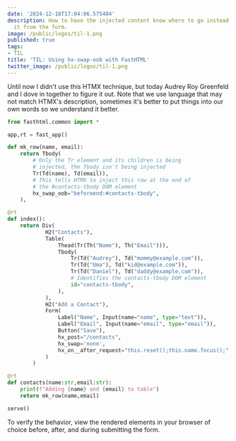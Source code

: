 ```yaml
---
date: '2024-12-18T17:04:06.575404'
description: How to have the injected content know where to go instead of assigning
  it from the form.
image: /public/logos/til-1.png
published: true
tags:
- TIL
title: 'TIL: Using hx-swap-oob with FastHTML'
twitter_image: /public/logos/til-1.png
---
```


Until now I didn't use this HTMX technique, but today Audrey Roy Greenfeld and I dove in together to figure it out. Note that we use language that may not match HTMX's description, sometimes it's better to put things into our own words so we understand it better.

```python
from fasthtml.common import *

app,rt = fast_app()

def mk_row(name, email):
    return Tbody(
        # Only the Tr element and its children is being
        # injected, the Tbody isn't being injected
        Tr(Td(name), Td(email)),
        # This tells HTMX to inject this row at the end of
        # the #contacts-tbody DOM element
        hx_swap_oob="beforeend:#contacts-tbody",
    ),

@rt
def index():
    return Div(
            H2("Contacts"),
            Table(
                Thead(Tr(Th("Name"), Th("Email"))),
                Tbody(
                    Tr(Td("Audrey"), Td("mommy@example.com")),
                    Tr(Td("Uma"), Td("kid@example.com")),
                    Tr(Td("Daniel"), Td("daddy@example.com")),
                    # Identifies the contacts-tbody DOM element
                    id="contacts-tbody",
                ), 
            ),
            H2("Add a Contact"),
            Form(
                Label("Name", Input(name="name", type="text")),
                Label("Email", Input(name="email", type="email")),
                Button("Save"),
                hx_post="/contacts",
                hx_swap='none',
                hx_on__after_request="this.reset();this.name.focus();"
            )
        )

@rt
def contacts(name:str,email:str):
    print(f"Adding {name} and {email} to table")
    return mk_row(name,email)

serve()
```

To verify the behavior, view the rendered elements in your browser of choice before, after, and during submitting the form.